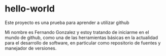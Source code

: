 # hello-world
Este proyecto es una prueba para aprender a utilizar github

Mi nombre es Fernando Gonzalez y estoy tratando de iniciarme en el mundo de github, como una de las herramientas básicas en la actualidad para el desarrollo de software, en particular como repositorio de fuentes y manejador de versiones.
